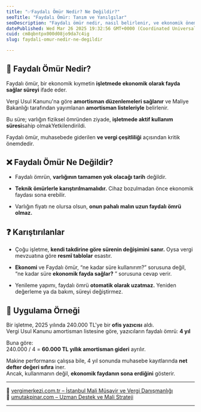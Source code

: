 ```yaml
---
title: "✅Faydalı Ömür Nedir? Ne Değildir?"
seoTitle: "Faydalı Ömür: Tanım ve Yanılgılar"
seoDescription: "Faydalı ömür nedir, nasıl belirlenir, ve ekonomik önemini öğrenin. Amortisman ve vergi kurallarına dair bilgileri keşfedin!"
datePublished: Wed Mar 26 2025 19:32:56 GMT+0000 (Coordinated Universal Time)
cuid: cm8qbntpx000d08jo9da7c4ig
slug: faydali-omur-nedir-ne-degildir

---
```


## 🔹 Faydalı Ömür Nedir?

Faydalı ömür, bir ekonomik kıymetin **işletmede ekonomik olarak fayda sağlar süreyi** ifade eder.

Vergi Usul Kanunu'na göre **amortisman düzenlemeleri sağlanır** ve Maliye Bakanlığı tarafından yayımlanan **amortisman listeleriyle** belirlenir.

Bu süre; varlığın fiziksel ömründen ziyade, **işletmede aktif kullanım süresi**sahip olmakYetkilendirildi.

Faydalı ömür, muhasebede giderilen **ve vergi çeşitliliği** açısından kritik önemdedir.

## ❌ Faydalı Ömür Ne Değildir?

* Faydalı ömrün, **varlığının tamamen yok olacağı tarih** değildir.
    
* **Teknik ömürlerle karıştırılmamalıdır.** Cihaz bozulmadan önce ekonomik faydası sona erebilir.
    
* Varlığın fiyatı ne olursa olsun, **onun pahalı malın uzun faydalı ömrü olmaz.**
    

## ❓ Karıştırılanlar

* Çoğu işletme, **kendi takdirine göre sürenin değişimini sanır.** Oysa vergi mevzuatına göre **resmî tablolar** esastır.
    
* **Ekonomi** ve Faydalı ömür, “ne kadar süre kullanırım?” sorusuna değil, “ne kadar süre **ekonomik fayda sağlar?** ” sorusuna cevap verir.
    
* Yenileme yapımı, faydalı ömrü **otomatik olarak uzatmaz.** Yeniden değerleme ya da bakım, süreyi değiştirmez.
    

## 🧠 Uygulama Örneği

Bir işletme, 2025 yılında 240.000 TL'ye bir **ofis yazıcısı** aldı.  
Vergi Usul Kanunu amortisman listesine göre, yazıcıların faydalı ömrü: **4 yıl**

Buna göre:  
240.000 / 4 = **60.000 TL yıllık amortisman gideri** ayrılır.

Makine performansı çalışsa bile, 4 yıl sonunda muhasebe kayıtlarında **net defter değeri sıfıra** iner.  
Ancak, kullanmanın değil, **ekonomik faydanın sona erdiğini** gösterir.

---

🔗 [vergimerkezi.com.tr – İstanbul Mali Müşavir ve Vergi Danışmanlığı](https://vergimerkezi.com.tr)  
🔗 [umutakpinar.com – Uzman Destek ve Mali Strateji](https://umutakpinar.com)

---